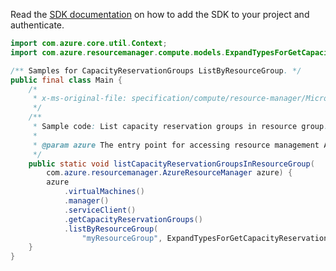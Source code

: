 Read the [SDK documentation](https://github.com/Azure/azure-sdk-for-java/blob/azure-resourcemanager_2.14.0/sdk/resourcemanager/azure-resourcemanager/README.md) on how to add the SDK to your project and authenticate.

```java
import com.azure.core.util.Context;
import com.azure.resourcemanager.compute.models.ExpandTypesForGetCapacityReservationGroups;

/** Samples for CapacityReservationGroups ListByResourceGroup. */
public final class Main {
    /*
     * x-ms-original-file: specification/compute/resource-manager/Microsoft.Compute/stable/2021-11-01/examples/compute/ListCapacityReservationGroupsInResourceGroup.json
     */
    /**
     * Sample code: List capacity reservation groups in resource group.
     *
     * @param azure The entry point for accessing resource management APIs in Azure.
     */
    public static void listCapacityReservationGroupsInResourceGroup(
        com.azure.resourcemanager.AzureResourceManager azure) {
        azure
            .virtualMachines()
            .manager()
            .serviceClient()
            .getCapacityReservationGroups()
            .listByResourceGroup(
                "myResourceGroup", ExpandTypesForGetCapacityReservationGroups.VIRTUAL_MACHINES_REF, Context.NONE);
    }
}
```
